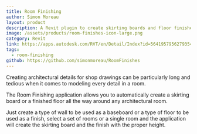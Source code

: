 ```yaml
---
title: Room Finishing
author: Simon Moreau
layout: product
description: A Revit plugin to create skirting boards and floor finishes
image: /assets/products/room-finishes-icon-large.png
category: Revit
link: https://apps.autodesk.com/RVT/en/Detail/Index?id=5641957956279354474&appLang=en&os=Win64
tags:
  - room-finishing
github: https://github.com/simonmoreau/RoomFinishes
---
```


Creating architectural details for shop drawings can be particularly long and tedious when it comes to modeling every detail in a room.

The Room Finishing application allows you to automatically create a skirting board or a finished floor all the way around any architectural room.

Just create a type of wall to be used as a baseboard or a type of floor to be used as a finish, select a set of rooms or a single room and the application will create the skirting board and the finish with the proper height.
